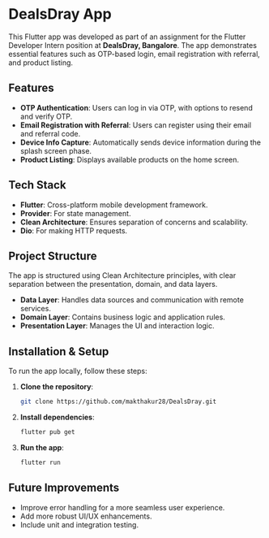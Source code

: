 # DealsDray App

This Flutter app was developed as part of an assignment for the Flutter Developer Intern position at **DealsDray, Bangalore**. The app demonstrates essential features such as OTP-based login, email registration with referral, and product listing.

## Features

- **OTP Authentication**: Users can log in via OTP, with options to resend and verify OTP.
- **Email Registration with Referral**: Users can register using their email and referral code.
- **Device Info Capture**: Automatically sends device information during the splash screen phase.
- **Product Listing**: Displays available products on the home screen.

## Tech Stack

- **Flutter**: Cross-platform mobile development framework.
- **Provider**: For state management.
- **Clean Architecture**: Ensures separation of concerns and scalability.
- **Dio**: For making HTTP requests.

## Project Structure

The app is structured using Clean Architecture principles, with clear separation between the presentation, domain, and data layers.

- **Data Layer**: Handles data sources and communication with remote services.
- **Domain Layer**: Contains business logic and application rules.
- **Presentation Layer**: Manages the UI and interaction logic.

## Installation & Setup

To run the app locally, follow these steps:

1. **Clone the repository**:

   ```bash
   git clone https://github.com/makthakur28/DealsDray.git
   ```

2. **Install dependencies**:

   ```bash
   flutter pub get
   ```

3. **Run the app**:

   ```bash
   flutter run
   ```

## Future Improvements

- Improve error handling for a more seamless user experience.
- Add more robust UI/UX enhancements.
- Include unit and integration testing.

